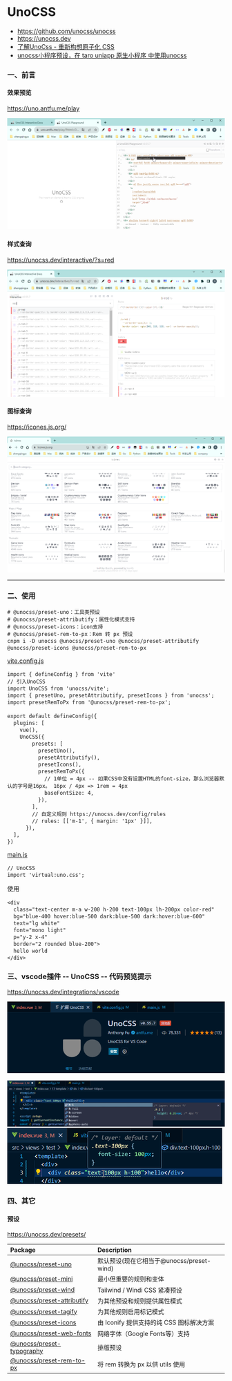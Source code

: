 # UnoCSS

- https://github.com/unocss/unocss
- https://unocss.dev
- [了解UnoCss - 重新构想原子化 CSS](https://antfu.me/posts/reimagine-atomic-css-zh)
- [unocss小程序预设，在 taro uniapp 原生小程序 中使用unocss](https://github.com/MellowCo/unocss-preset-weapp)

### 一、前言

#### 效果预览

https://uno.antfu.me/play

![](./images/23-UnoCSS-1694157118968.png)

#### 样式查询

https://unocss.dev/interactive/?s=red

![](./images/23-UnoCSS-1694156958382.png)

#### 图标查询

https://icones.js.org/

![](./images/23-UnoCSS-1694157495375.png)


---

### 二、使用

```shell
# @unocss/preset-uno：工具类预设
# @unocss/preset-attributify：属性化模式支持
# @unocss/preset-icons：icon支持
# @unocss/preset-rem-to-px：Rem 转 px 预设
cnpm i -D unocss @unocss/preset-uno @unocss/preset-attributify @unocss/preset-icons @unocss/preset-rem-to-px
```

[vite.config.js](../vite.config.js)

```
import { defineConfig } from 'vite'
// 引入UnoCSS
import UnoCSS from 'unocss/vite';
import { presetUno, presetAttributify, presetIcons } from 'unocss';
import presetRemToPx from '@unocss/preset-rem-to-px';

export default defineConfig({
  plugins: [
    vue(),
    UnoCSS({
        presets: [
          presetUno(),
          presetAttributify(),
          presetIcons(),
          presetRemToPx({
            // 1单位 = 4px -- 如果CSS中没有设置HTML的font-size，那么浏览器默认的字号是16px。 16px / 4px => 1rem = 4px
            baseFontSize: 4,
          }),
        ],
        // 自定义规则 https://unocss.dev/config/rules
        // rules: [['m-1', { margin: '1px' }]],
      }),
  ],
})
```

[main.js](../src/main.js)

```
// UnoCSS
import 'virtual:uno.css';
```

使用

```
<div
  class="text-center m-a w-200 h-200 text-100px lh-200px color-red"
  bg="blue-400 hover:blue-500 dark:blue-500 dark:hover:blue-600"
  text="lg white"
  font="mono light"
  p="y-2 x-4"
  border="2 rounded blue-200">
  hello world
</div>
```

### 三、vscode插件 -- UnoCSS -- 代码预览提示

https://unocss.dev/integrations/vscode

![](./images/23-UnoCSS-1694157852989.png)

![](./images/23-UnoCSS-1694157896357.png)
![](./images/23-UnoCSS-1694157955890.png)

### 四、其它

#### 预设

https://unocss.dev/presets/

| Package                                                              | Description                     |
|:---------------------------------------------------------------------|:--------------------------------|
| [@unocss/preset-uno](https://unocss.dev/presets/uno)                 | 默认预设(现在它相当于@unocss/preset-wind) |
| [@unocss/preset-mini](https://unocss.dev/presets/mini)               | 最小但重要的规则和变体                     |
| [@unocss/preset-wind](https://unocss.dev/presets/wind)               | Tailwind / Windi CSS 紧凑预设       |
| [@unocss/preset-attributify](https://unocss.dev/presets/attributify) | 为其他预设和规则提供属性模式                  |
| [@unocss/preset-tagify](https://unocss.dev/presets/tagify)           | 为其他规则启用标记模式                     |
| [@unocss/preset-icons](https://unocss.dev/presets/icons)             | 由 Iconify 提供支持的纯 CSS 图标解决方案     |
| [@unocss/preset-web-fonts](https://unocss.dev/presets/web-fonts)     | 网络字体（Google Fonts等）支持           |
| [@unocss/preset-typography](https://unocss.dev/presets/typography)   | 排版预设                            |
| [@unocss/preset-rem-to-px](https://unocss.dev/presets/rem-to-px)     | 将 rem 转换为 px 以供 utils 使用        |

